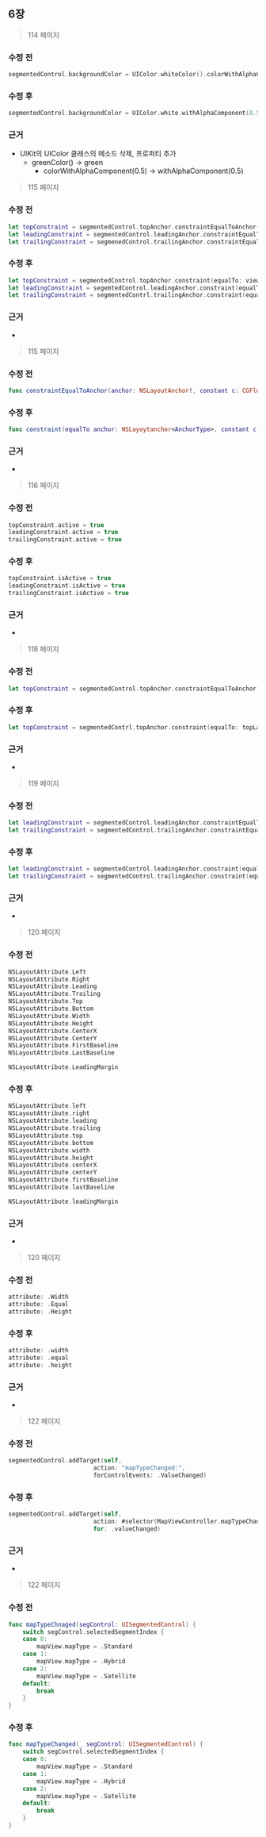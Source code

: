 
## 6장
> 114 페이지

### 수정 전
```swift
segmentedControl.backgroundColor = UIColor.whiteColor().colorWithAlphaComponent(0.5)
```

### 수정 후
```swift
segmentedControl.backgroundColor = UIColor.white.withAlphaComponent(0.5)
```

### 근거
* UIKit의 UIColor 클래스의 메소드 삭제, 프로퍼티 추가
    * greenColor() -> green
        * colorWithAlphaComponent(0.5) -> withAlphaComponent(0.5)


> 115 페이지

### 수정 전
```swift
let topConstraint = segmentedControl.topAnchor.constraintEqualToAnchor(view.topAnchor)
let leadingConstraint = segmentedControl.leadingAnchor.constraintEqualToAnchor(view.leadingAnchor)
let trailingConstraint = segmenedControl.trailingAnchor.constraintEqualToAnchor(view.trailingAnchor)
```

### 수정 후
```swift
let topConstraint = segmentedControl.topAnchor.constraint(equalTo: view.topAnchor)
let leadingConstraint = segemtedControl.leadingAnchor.constraint(equalTo: view,leadingAnchor)
let trailingConstraint = segmentedContrl.trailingAnchor.constraint(equalTo: view.trailingAnchor)
```

### 근거
*


> 115 페이지

### 수정 전
```swift
func constraintEqualToAnchor(anchor: NSLayoutAnchor!, constant c: CGFloat) -> NSLayoutConstraint!
```

### 수정 후
```swift
func constraint(equalTo anchor: NSLayoytanchor<AnchorType>, constant c: CGFloat) -> NSLayoutConstraint
```

### 근거
*


> 116 페이지

### 수정 전
```swift
topConstraint.active = true
leadingConstraint.active = true
trailingConstraint.active = true
```

### 수정 후 
```swift
topConstraint.isActive = true
leadingConstraint.isActive = true
trailingConstraint.isActive = true 
```

### 근거
*


> 118 페이지

### 수정 전
```swift
let topConstraint = segmentedControl.topAnchor.constraintEqualToAnchor(topLayoutGuide.bottomAnchor, constant: 8)
```

### 수정 후
``` swift
let topConstraint = segmentedContrl.topAnchor.constraint(equalTo: topLayoutGuide.bottomAnchor, constant: 8)
```

### 근거
*


> 119 페이지

### 수정 전
```swift
let leadingConstraint = segmentedControl.leadingAnchor.constraintEqualToAnchor(margins.leadingAnchor)
let trailingConstraint = segmentedControl.trailingAnchor.constraintEqualToAnchor(margins.trailingAnchor)
```

### 수정 후
```swift
let leadingConstraint = segmentedControl.leadingAnchor.constraint(equalTo: margins.leadingAnchor)
let trailingConstraint = segmentedControl.trailingAnchor.constraint(equalTo: margins.trailingAnchor)
```

### 근거
*


> 120 페이지

### 수정 전
```swift
NSLayoutAttribute.Left
NSLayoutAttribute.Right
NSLayoutAttribute.Leading
NSLayoutAttribute.Trailing
NSLayoutAttribute.Top
NSLayoutAttribute.Bottom
NSLayoutAttribute.Width
NSLayoutAttribute.Height
NSLayoutAttribute.CenterX
NSLayoutAttribute.CenterY
NSLayoutAttribute.FirstBaseline
NSLayoutAttribute.LastBaseline

NSLayoutAttribute.LeadingMargin
```

### 수정 후
```swift
NSLayoutAttribute.left
NSLayoutAttribute.right
NSLayoutAttribute.leading
NSLayoutAttribute.trailing
NSLayoutAttribute.top
NSLayoutAttribute.bottom
NSLayoutAttribute.width
NSLayoutAttribute.height
NSLayoutAttribute.centerX
NSLayoutAttribute.centerY
NSLayoutAttribute.firstBaseline
NSLayoutAttribute.lastBaseline

NSLayoutAttribute.leadingMargin
```

### 근거
*


> 120 페이지

### 수정 전
```swift
attribute: .Width
attribute: .Equal
attribute: .Height
```

### 수정 후
```swift
attribute: .width
attribute: .equal
attribute: .height
```

### 근거
*


> 122 페이지

### 수정 전
```swift
segmentedControl.addTarget(self,
                        action: "mapTypeChanged:",
                        forControlEvents: .ValueChanged)
```

### 수정 후
```swift
segmentedControl.addTarget(self,
                        action: #selector(MapViewController.mapTypeChanged(_:))
                        for: .valueChanged)
```

### 근거
*


> 122 페이지

### 수정 전
```swift
func mapTypeChnaged(segControl: UISegmentedControl) {
    switch segControl.selectedSegmentIndex {
    case 0:
        mapView.mapType = .Standard
    case 1:
        mapView.mapType = .Hybrid
    case 2:
        mapView.mapType = .Satellite
    default:
        break
    }
}
```

### 수정 후
```swift
func mapTypeChanged(_ segControl: UISegmentedControl) {
    switch segControl.selectedSegmentIndex {
    case 0:
        mapView.mapType = .Standard
    case 1:
        mapView.mapType = .Hybrid
    case 2:
        mapView.mapType = .Satellite
    default:
        break
    }
}
```


